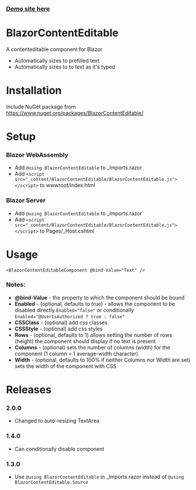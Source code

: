 
### [Demo site here](https://austineric.github.io/BlazorContentEditable/)

# BlazorContentEditable
A contenteditable component for Blazor

- Automatically sizes to prefilled text
- Automatically sizes to to text as it's typed

# Installation
Include NuGet package from https://www.nuget.org/packages/BlazorContentEditable/

# Setup
### Blazor WebAssembly
* Add `@using BlazorContentEditable` to _Imports.razor
* Add `<script src="_content/BlazorContentEditable/BlazorContentEditable.js"></script>` to wwwroot/index.html

### Blazor Server
* Add `@using BlazorContentEditable` to _Imports.razor
* Add `<script src="_content/BlazorContentEditable/BlazorContentEditable.js"></script>` to Pages/_Host.cshtml

# Usage
`<BlazorContentEditableComponent @bind-Value="Text" />`

### Notes:
* **@bind-Value** - the property to which the component should be bound
* **Enabled** - (optional, defaults to true) - allows the component to be disabled directly `Enabled="false"` or conditionally `Enabled="@UserIsAuthorized ? true : false"`
* **CSSClass** - (optional) add css classes
* **CSSStyle** - (optional) add css styles
* **Rows** - (optional, defaults to 1) allows setting the number of rows (height) the component should display if no text is present
* **Columns** - (optional) sets the number of columns (width) for the component (1 column = 1 average-width character)
* **Width** - (optional, defaults to 100% if neither Columns nor Width are set) sets the width of the component with CSS

# Releases
### 2.0.0
* Changed to auto-resizing TextArea
### 1.4.0
* Can conditionally disable component
### 1.3.0
* Use `@using BlazorContentEditable` in _Imports.razor instead of `@using BlazorContentEditable.Source`
